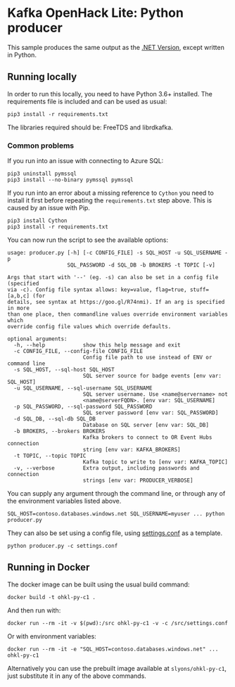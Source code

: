 # Kafka OpenHack Lite: Python producer

This sample produces the same output as the [.NET Version](../producer-app-challenge1/Challenge1-producer/Program.cs), except written in Python.

## Running locally

In order to run this locally, you need to have Python 3.6+ installed. The requirements file is included and can be used as usual:

```shell
pip3 install -r requirements.txt
```

The libraries required should be: FreeTDS and librdkafka.

### Common problems

If you run into an issue with connecting to Azure SQL:

```shell
pip3 uninstall pymssql
pip3 install --no-binary pymssql pymssql
```

If you run into an error about a missing reference to ``Cython`` you need to install it first before repeating the ``requirements.txt`` step above. This is caused by an issue with Pip.

```shell
pip3 install Cython
pip3 install -r requirements.txt
```

You can now run the script to see the available options:

```shell
usage: producer.py [-h] [-c CONFIG_FILE] -s SQL_HOST -u SQL_USERNAME -p
                   SQL_PASSWORD -d SQL_DB -b BROKERS -t TOPIC [-v]

Args that start with '--' (eg. -s) can also be set in a config file (specified
via -c). Config file syntax allows: key=value, flag=true, stuff=[a,b,c] (for
details, see syntax at https://goo.gl/R74nmi). If an arg is specified in more
than one place, then commandline values override environment variables which
override config file values which override defaults.

optional arguments:
  -h, --help            show this help message and exit
  -c CONFIG_FILE, --config-file CONFIG_FILE
                        Config file path to use instead of ENV or command line
  -s SQL_HOST, --sql-host SQL_HOST
                        SQL server source for badge events [env var: SQL_HOST]
  -u SQL_USERNAME, --sql-username SQL_USERNAME
                        SQL server username. Use <name@servername> not
                        <name@serverFQDN>. [env var: SQL_USERNAME]
  -p SQL_PASSWORD, --sql-password SQL_PASSWORD
                        SQL server password [env var: SQL_PASSWORD]
  -d SQL_DB, --sql-db SQL_DB
                        Database on SQL server [env var: SQL_DB]
  -b BROKERS, --brokers BROKERS
                        Kafka brokers to connect to OR Event Hubs connection
                        string [env var: KAFKA_BROKERS]
  -t TOPIC, --topic TOPIC
                        Kafka topic to write to [env var: KAFKA_TOPIC]
  -v, --verbose         Extra output, including passwords and connection
                        strings [env var: PRODUCER_VERBOSE]
```

You can supply any argument through the command line, or through any of the environment variables listed above. 

```shell
SQL_HOST=contoso.databases.windows.net SQL_USERNAME=myuser ... python producer.py
```

They can also be set using a config file, using [settings.conf](./settings.conf) as a template.

```shell
python producer.py -c settings.conf
```

## Running in Docker

The docker image can be built using the usual build command:

```shell
docker build -t ohkl-py-c1 .
```

And then run with:

```shell
docker run --rm -it -v $(pwd):/src ohkl-py-c1 -v -c /src/settings.conf
```

Or with environment variables:

```shell
docker run --rm -it -e "SQL_HOST=contoso.databases.windows.net" ... ohkl-py-c1
```

Alternatively you can use the prebuilt image available at ``slyons/ohkl-py-c1``, just substitute it in any of the above commands.